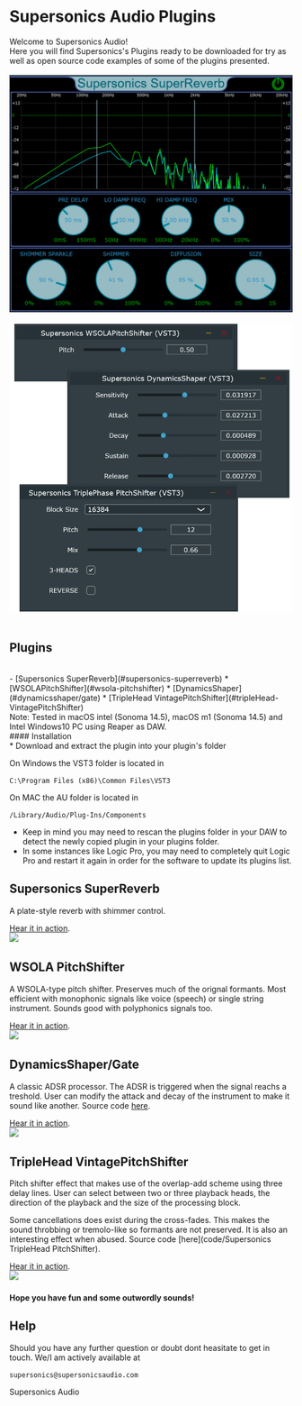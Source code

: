 # Supersonics Audio Plugins

Welcome to Supersonics Audio!<br>
Here you will find Supersonics's Plugins ready to be downloaded for try as well as open source code examples of some of the plugins presented.
<br>
<br>
![screenshot](images/superreverbposter.png)
<br>
<br>
![screenshot](images/pluginsposter.png)
<br>
<br>
## Plugins
<br>
- [Supersonics SuperReverb](#supersonics-superreverb)
* [WSOLAPitchShifter](#wsola-pitchshifter)
* [DynamicsShaper](#dynamicsshaper/gate)
* [TripleHead VintagePitchShifter](#tripleHead-VintagePitchShifter)
<br>
Note: Tested in macOS intel (Sonoma 14.5), macOS m1 (Sonoma 14.5) and Intel Windows10 PC using Reaper as DAW.
<br>
#### Installation
<br>
* Download and extract the plugin into your plugin's folder

On Windows the VST3 folder is located in
```
C:\Program Files (x86)\Common Files\VST3
```
On MAC the AU folder is located in
```
/Library/Audio/Plug-Ins/Components 
```

* Keep in mind you may need to rescan the plugins folder in your DAW to detect the newly copied plugin in your plugins folder. 
* In some instances like Logic Pro, you may need to completely quit Logic Pro and restart it again in order for the software to update its plugins list.

## Supersonics SuperReverb
A plate-style reverb with shimmer control.

[Hear it in action](https://youtu.be/Sa9wa28vdQM).<br>
[![](https://img.youtube.com/vi/Sa9wa28vdQM/0.jpg)](https://youtu.be/Sa9wa28vdQM) 
## WSOLA PitchShifter
A WSOLA-type pitch shifter. Preserves much of the orignal formants. Most efficient with monophonic signals like voice (speech) or single string instrument. 
Sounds good with polyphonics signals too.

[Hear it in action](https://youtu.be/-DjL_VXSGQc).<br>
[![](https://img.youtube.com/vi/-DjL_VXSGQc/0.jpg)](https://youtu.be/-DjL_VXSGQc) 
## DynamicsShaper/Gate 
A classic ADSR processor. The ADSR is triggered when the signal reachs a treshold. 
User can modify the attack and decay of the instrument to make it sound like another.
Source code [here](code/Supersonics-DynamicsShaper).

[Hear it in action](https://youtu.be/rb3IziiWplQ).<br>
[![](https://img.youtube.com/vi/rb3IziiWplQ/0.jpg)](https://youtu.be/rb3IziiWplQ) 

## TripleHead VintagePitchShifter
Pitch shifter effect that makes use of the overlap-add scheme using three delay lines. User can select between two or three playback heads, the direction of the playback and the size of the processing block.

Some cancellations does exist during the cross-fades. This makes the sound throbbing or tremolo-like so formants are not preserved.
It is also an interesting effect when abused.
Source code [here](code/Supersonics TripleHead PitchShifter).

[Hear it in action](https://youtu.be/suXz9YRy8k0).<br>
[![](https://img.youtube.com/vi/suXz9YRy8k0/0.jpg)](https://youtu.be/suXz9YRy8k0) 



#### Hope you have fun and some outwordly sounds!
 
## Help

Should you have any further question or doubt dont heasitate to get in touch. We/I am actively available at 
```
supersonics@supersonicsaudio.com
```

Supersonics Audio
